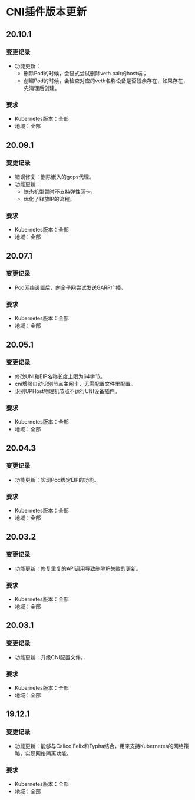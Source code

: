 # CNI插件版本更新

## 20.10.1

### 变更记录

* 功能更新：
  * 删除Pod的时候，会显式尝试删除veth pair的host端；
  * 创建Pod的时候，会检查对应的veth名称设备是否残余存在，如果存在，先清理后创建。

### 要求

* Kubernetes版本：全部
* 地域：全部

## 20.09.1

### 变更记录

* 错误修复：删除嵌入的gops代理。
* 功能更新：
  * 快杰机型暂时不支持弹性网卡。
  * 优化了释放IP的流程。

### 要求

* Kubernetes版本：全部
* 地域：全部

## 20.07.1

### 变更记录

* Pod网络设置后，向全子网尝试发送GARP广播。

### 要求

* Kubernetes版本：全部
* 地域：全部

## 20.05.1

### 变更记录

* 修改UNI和EIP名称长度上限为64字节。
* cni增强自动识别节点主网卡，无需配置文件里配置。
* 识别UPHost物理机节点不运行UNI设备插件。

### 要求

* Kubernetes版本：全部
* 地域：全部

## 20.04.3

### 变更记录

* 功能更新：实现Pod绑定EIP的功能。

### 要求

* Kubernetes版本：全部
* 地域：全部

## 20.03.2

### 变更记录

* 功能更新：修复重复的API调用导致删除IP失败的更新。

### 要求

* Kubernetes版本：全部
* 地域：全部

## 20.03.1

### 变更记录

* 功能更新：升级CNI配置文件。

### 要求

* Kubernetes版本：全部
* 地域：全部

## 19.12.1

### 变更记录

* 功能更新：能够与Calico Felix和Typha结合，用来支持Kubernetes的网络策略，实现网络隔离功能。

### 要求

* Kubernetes版本：全部
* 地域：全部